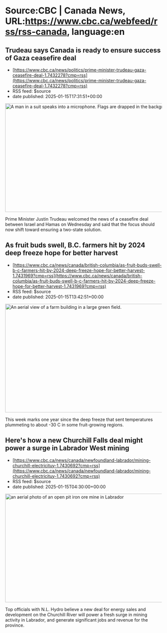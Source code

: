 # Source:CBC | Canada News, URL:https://www.cbc.ca/webfeed/rss/rss-canada, language:en

## Trudeau says Canada is ready to ensure success of Gaza ceasefire deal
 - [https://www.cbc.ca/news/politics/prime-minister-trudeau-gaza-ceasefire-deal-1.7432278?cmp=rss](https://www.cbc.ca/news/politics/prime-minister-trudeau-gaza-ceasefire-deal-1.7432278?cmp=rss)
 - RSS feed: $source
 - date published: 2025-01-15T17:31:51+00:00

<img src='https://i.cbc.ca/1.7432393.1736977843!/fileImage/httpImage/image.JPG_gen/derivatives/16x9_620/trudeau-premiers-20250115.JPG' alt='A man in a suit speaks into a microphone. Flags are drapped in the background.' width='620' height='349' title='Prime Minister Justin Trudeau speaks during a first ministers meeting in Ottawa, on Wednesday, Jan. 15, 2025.'/><p>Prime Minister Justin Trudeau welcomed the news of a ceasefire deal between Israel and Hamas on Wednesday and said that the focus should now shift toward ensuring a two-state solution.</p>

## As fruit buds swell, B.C. farmers hit by 2024 deep freeze hope for better harvest
 - [https://www.cbc.ca/news/canada/british-columbia/as-fruit-buds-swell-b-c-farmers-hit-by-2024-deep-freeze-hope-for-better-harvest-1.7431969?cmp=rss](https://www.cbc.ca/news/canada/british-columbia/as-fruit-buds-swell-b-c-farmers-hit-by-2024-deep-freeze-hope-for-better-harvest-1.7431969?cmp=rss)
 - RSS feed: $source
 - date published: 2025-01-15T13:42:51+00:00

<img src='https://i.cbc.ca/1.7431977.1736962623!/cpImage/httpImage/image.jpg_gen/derivatives/16x9_620/orchard-20241005.jpg' alt='An aerial view of a farm building in a large green field. ' width='620' height='349' title='A cherry orchard is seen in an aerial view in Kelowna, B.C., on Saturday, October 5, 2024. '/><p>This week marks one year since the deep freeze that sent temperatures plummeting to about -30 C in some fruit-growing regions.</p>

## Here's how a new Churchill Falls deal might power a surge in Labrador West mining
 - [https://www.cbc.ca/news/canada/newfoundland-labrador/mining-churchill-electricituy-1.7430692?cmp=rss](https://www.cbc.ca/news/canada/newfoundland-labrador/mining-churchill-electricituy-1.7430692?cmp=rss)
 - RSS feed: $source
 - date published: 2025-01-15T04:30:00+00:00

<img src='https://i.cbc.ca/1.7431028.1736884875!/fileImage/httpImage/image.jpg_gen/derivatives/16x9_620/ioc-mining-labrador.jpg' alt='an aerial photo of an open pit iron ore mine in Labrador' width='620' height='349' title='Supporters of the Churchill Falls memorandum of understanding believe that a new deal with Hydro-Quebec will kickstart significant growth in Labrador&apos;s mining industry.'/><p>Top officials with N.L. Hydro believe a new deal for energy sales and development on the Churchill River will power a fresh surge in mining activity in Labrador, and generate significant jobs and revenue for the province.</p>

